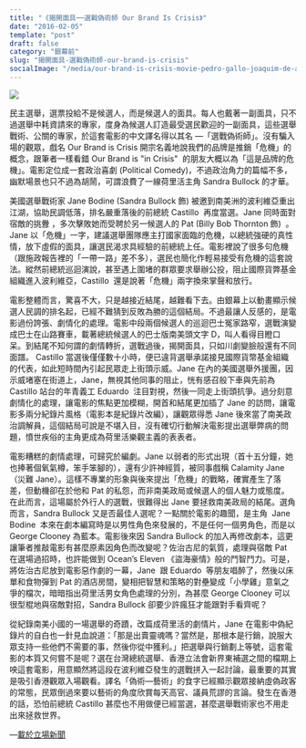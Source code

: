 ```yaml
---
title: "《揭開面具──選戰偽術師 Our Brand Is Crisis》"
date: "2016-02-05"
template: "post"
draft: false
category: "銀幕前"
slug: "揭開面具-選戰偽術師-our-brand-is-crisis"
socialImage: "/media/our-brand-is-crisis-movie-pedro-gallo-joaquim-de-almeida_i6kid_ywmei_1200x0.png"
---
```


![](/media/our-brand-is-crisis-movie-pedro-gallo-joaquim-de-almeida_i6kid_ywmei_1200x0.png)

民主選舉，選票投給不是候選人，而是候選人的面具。每人也戴著一副面具，只不過選舉中耗資請來的專家，度身為候選人訂造最受選民歡迎的一副面具，這些選舉戰術、公關的專家，於這套電影的中文譯名得以其名 —「選戰偽術師」。沒有騙入場的觀眾，戲名 Our Brand is Crisis 開宗名義地說我們的品牌是推銷「危機」的概念，跟筆者一樣看錯 Our Brand is "in Crisis"  的朋友大概以為「這是品牌的危機」。電影定位成一套政治喜劇 (Political Comedy)，不過政治角力的篇幅不多，幽默場景也只不過為胡鬧，可謂浪費了一線荷里活主角 Sandra Bullock 的才華。

美國選舉戰術家 Jane Bodine (Sandra Bullock 飾) 被邀到南美洲的波利維亞重出江湖，協助民調低落，排名嚴重落後的前總統 Castillo  再度當選。Jane 同時面對宿敵的挑釁 ，多次擊敗她而受聘於另一候選人的 Pat (Billy Bob Thornton 飾)  。Jane 以「危機」一字，建議選舉團隊應主打國家面臨的危機，以總統強硬的真性情，放下虛假的面具，讓選民渴求具經驗的前總統上任。電影裡說了很多句危機（跟施政報告裡的「一帶一路」差不多），選民也簡化作輕易接受有危機的這套說法。縱然前總統巡迴演說，甚至遇上圍堵的群眾要求舉辦公投，阻止國際貨弊基金組織進入波利維亞，Castillo  還是說著「危機」兩字換來掌聲和放行。

電影整體而言，驚喜不大，只是越接近結尾，越難看下去。由銀幕上以動畫顯示候選人民調的排名起，已經不難猜到反敗為勝的這個結局。不過最讓人反感的，是電影過份誇張、劇情化的處理。電影中段兩個候選人的巡迴巴士冤家路窄，選戰演變成巴士在山路賽車，載著總統候選人的巴士版南美頭文字 D，叫人看得目瞪口呆。到結尾不知何謂的劇情轉折，選戰過後，揭開面具，只如川劇變臉般還有不同面譜。 Castillo 當選後僅僅數十小時，便已違背選舉承諾接見國際貨幣基金組織的代表，如此短時間內引起民眾走上街頭示威。Jane 在內的美國選舉外援團，因示威堵塞在街道上，Jane，無視其他同事的阻止，恍有感召般下車與先前為 Castillo 站台的年青義工 Eduardo  注目對視，然後一同走上街頭抗爭。過分刻意劇情化的處理，讓電影的焦點更加模糊，開首和結尾更加插了 Jane 的訪問，讓電影多兩分紀錄片風格（電影本是紀錄片改編），讓觀眾得悉 Jane 後來當了南美政治調解員，這個結局可說是不堪入目，沒有確切行動解決電影提出選舉弊病的問題，憤世疾俗的主角更成為荷里活樂觀主義的表表者。

電影糟糕的劇情處理，可歸究於編劇。Jane 以弱者的形式出現（首十五分鐘，她也捧著個氧氣樽，笨手笨腳的），還有少許神經質，被同事戲稱 Calamity Jane  （災難 Jane）。這樣不專業的形象與後來提出「危機」的戰略，確實產生了落差，但動機卻在於他和 Pat 的私怨，而非南美政局或候選人的個人魅力或態度。在此而言，這場屬於外行人的選戰，很難得出 Jane 要拯救南美政局的結尾。選角而言，Sandra Bullock 又是否最佳人選呢？一點關於電影的趣聞，是主角  Jane Bodine  本來在劇本編寫時是以男性角色來發展的，不是任何一個男角色，而是以 George Clooney 為藍本。電影後來因 Sandra Bullock 的加入再修改劇本，這更讓筆者推敲電影有甚麼原素因角色而改變呢？佐治古尼的氣質，處理與宿敵 Pat 在選場過招時，也許能做到 Ocean’s Eleven 《盜海豪情》般的鬥智鬥力。可是，將佐治古尼放到電影惡作劇的一幕，Jane  跟 Eduardo  等朋友唱醉了，然後以床單和食物彈到 Pat 的酒店房間，變相把智慧和策略的對壘變成「小學雞」意氣之爭的檔次，暗暗指出荷里活男女角色處理的分別，為甚麼 George Clooney 可以很型棍地與宿敵對招，Sandra Bullock 卻要少許瘋狂才能跟對手看齊呢？

從紀錄南美小國的一場選舉的奇蹟，改篇成荷里活的劇情片，Jane 在電影中偽紀錄片的自白也一針見血說道：「那是出賣靈魂嗎？當然是，那根本是行銷，說服大眾支持一些他們不需要的事，然後你從中獲利。」把選舉與行銷劃上等號，這套電影的本質又何嘗不是呢？選在台灣總統選舉、香港立法會新界東補選之間的檔期上咉這套電影，用意顯然將這段在波利維亞發生的選戰拼入一起討論，最重要的其實是吸引香港觀眾入場觀看。譯名「偽術—藝術」的食字已經顯示觀眾接納虛偽政客的常態，民眾倒過來要以藝術的角度欣賞每天高官、議員荒謬的言論。發生在香港的話，恐怕前總統 Castillo 甚麼也不用做便已經當選，甚麼選舉戰術家也不用走出來拯救世界。

—[載於立場新聞](https://thestandnews.com/culture/%E6%8F%AD%E9%96%8B%E9%9D%A2%E5%85%B7%E9%81%B8%E6%88%B0%E5%81%BD%E8%A1%93%E5%B8%AB-our-brand-is-crisis/)
